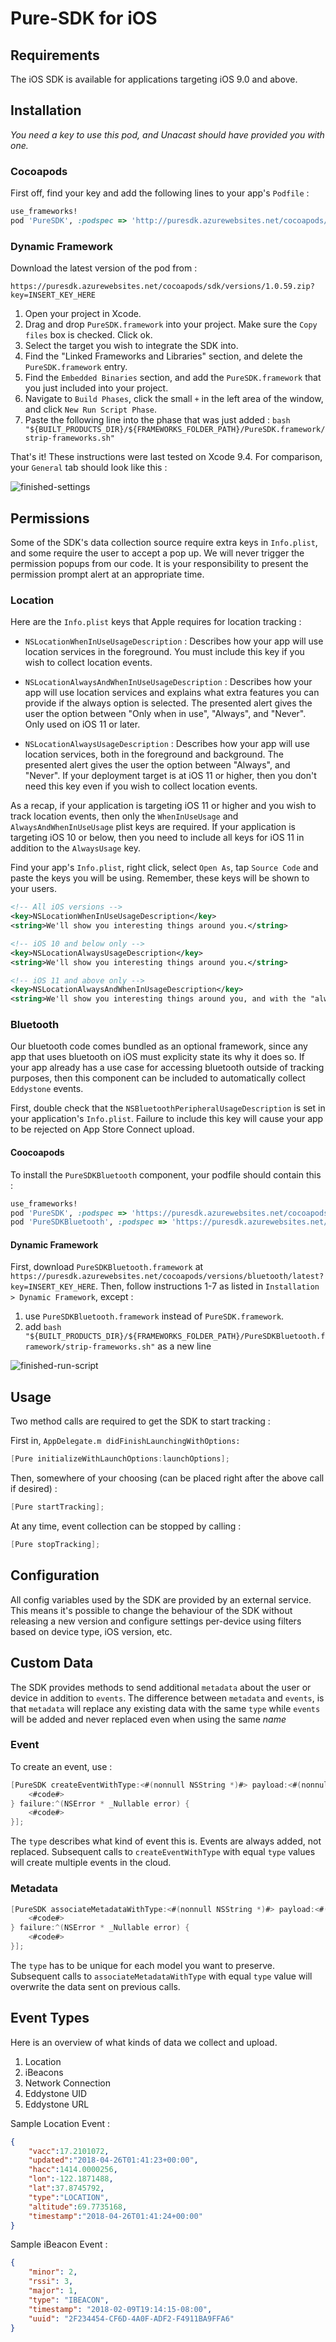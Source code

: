 # Pure-SDK for iOS

## Requirements
The iOS SDK is available for applications targeting iOS 9.0 and above.

## Installation
*You need a key to use this pod, and Unacast should have provided you with one.*

### Cocoapods

First off, find your key and add the following lines to your app's `Podfile` :
```ruby
use_frameworks!
pod 'PureSDK', :podspec => 'http://puresdk.azurewebsites.net/cocoapods/sdk/versions/latest?key=INSERT_KEY_HERE'
```

### Dynamic Framework

Download the latest version of the pod from :

`https://puresdk.azurewebsites.net/cocoapods/sdk/versions/1.0.59.zip?key=INSERT_KEY_HERE`

1. Open your project in Xcode.
2. Drag and drop `PureSDK.framework` into your project. Make sure the `Copy files` box is checked. Click ok.
3. Select the target you wish to integrate the SDK into.
4. Find the "Linked Frameworks and Libraries" section, and delete the `PureSDK.framework` entry.
5. Find the `Embedded Binaries` section, and add the `PureSDK.framework` that you just included into your project.
6. Navigate to `Build Phases`, click the small `+` in the left area of the window, and click `New Run Script Phase`.
7. Paste the following line into the phase that was just added :
`bash "${BUILT_PRODUCTS_DIR}/${FRAMEWORKS_FOLDER_PATH}/PureSDK.framework/strip-frameworks.sh"`

That's it! These instructions were last tested on Xcode 9.4. For comparison, your `General` tab should look like this :

![finished-settings](https://github.com/unacast/pure-sdk-ios/blob/master/dynamic_framework_integration_result.png)

## Permissions

Some of the SDK's data collection source require extra keys in `Info.plist`, and some require the user to accept a pop up. We will never trigger the permission popups from our code. It is your responsibility to present the permission prompt alert at an appropriate time.

### Location

Here are the `Info.plist` keys that Apple requires for location tracking :

- `NSLocationWhenInUseUsageDescription` : Describes how your app will use location services in the foreground. You must include this key if you wish to collect location events.

- `NSLocationAlwaysAndWhenInUseUsageDescription` : Describes how your app will use location services and explains what extra features you can provide if the always option is selected. The presented alert gives the user the option between "Only when in use", "Always", and "Never". Only used on iOS 11 or later.

- `NSLocationAlwaysUsageDescription` : Describes how your app will use location services, both in the foreground and background. The presented alert gives the user the option between "Always", and "Never". If your deployment target is at iOS 11 or higher, then you don't need this key even if you wish to collect location events.

As a recap, if your application is targeting iOS 11 or higher and you wish to track location events, then only the `WhenInUseUsage` and `AlwaysAndWhenInUseUsage` plist keys are required.
If your application is targeting iOS 10 or below, then you need to include all keys for iOS 11 in addition to the `AlwaysUsage` key.

Find your app's `Info.plist`, right click, select `Open As`, tap `Source Code` and paste the keys you will be using. Remember, these keys will be shown to your users.

```xml
<!-- All iOS versions -->
<key>NSLocationWhenInUseUsageDescription</key>
<string>We'll show you interesting things around you.</string>

<!-- iOS 10 and below only -->
<key>NSLocationAlwaysUsageDescription</key>
<string>We'll show you interesting things around you.</string>

<!-- iOS 11 and above only -->
<key>NSLocationAlwaysAndWhenInUsageDescription</key>
<string>We'll show you interesting things around you, and with the "always" option, we'll also send you notifications when you come across something cool.</string>
```

### Bluetooth

Our bluetooth code comes bundled as an optional framework, since any app that uses bluetooth on iOS must explicity state its why it does so. If your app already has a use case for accessing bluetooth outside of tracking purposes, then this component can be included to automatically collect `Eddystone` events.

First, double check that the `NSBluetoothPeripheralUsageDescription` is set in your application's `Info.plist`. Failure to include this key will cause your app to be rejected on App Store Connect upload.

#### Coocoapods

To install the `PureSDKBluetooth` component, your podfile should contain this :
```ruby
use_frameworks!
pod 'PureSDK', :podspec => 'https://puresdk.azurewebsites.net/cocoapods/sdk/versions/latest?key=INSERT_KEY_HERE'
pod 'PureSDKBluetooth', :podspec => 'https://puresdk.azurewebsites.net/cocoapods/bluetooth/versions/latest?key=INSERT_KEY_HERE'
```

#### Dynamic Framework

First, download `PureSDKBluetooth.framework` at `https://puresdk.azurewebsites.net/cocoapods/versions/bluetooth/latest?key=INSERT_KEY_HERE`.
Then, follow instructions 1-7 as listed in  `Installation > Dynamic Framework`, except :
1. use `PureSDKBluetooth.framework` instead of `PureSDK.framework`.
2. add `bash "${BUILT_PRODUCTS_DIR}/${FRAMEWORKS_FOLDER_PATH}/PureSDKBluetooth.framework/strip-frameworks.sh"` as a new line

![finished-run-script](https://github.com/unacast/pure-sdk-ios/blob/master/blt_run_script.png)

## Usage

Two method calls are required to get the SDK to start tracking :

First in, `AppDelegate.m didFinishLaunchingWithOptions:`
```objective-c
[Pure initializeWithLaunchOptions:launchOptions];
```
Then, somewhere of your choosing (can be placed right after the above call if desired) : 
```objective-c
[Pure startTracking];
```

At any time, event collection can be stopped by calling :
```objective-c
[Pure stopTracking];
```

## Configuration

All config variables used by the SDK are provided by an external service. This means it's possible to change the behaviour of the SDK without releasing a new version and configure
settings per-device using filters based on device type, iOS version, etc.

## Custom Data

The SDK provides methods to send additional `metadata` about the user or device in addition to `events`. The difference between `metadata` and `events`, is that `metadata` will replace any existing data with the same `type` while `events` will be added and never replaced even when using the same *name*

### Event

To create an event, use :
```objective-c
[PureSDK createEventWithType:<#(nonnull NSString *)#> payload:<#(nonnull NSDictionary *)#> success:^{
    <#code#>
} failure:^(NSError * _Nullable error) {
    <#code#>
}];
```

The `type` describes what kind of event this is. Events are always added, not replaced.
Subsequent calls to `createEventWithType` with equal `type` values will create multiple events in the cloud.

### Metadata

```objective-c
[PureSDK associateMetadataWithType:<#(nonnull NSString *)#> payload:<#(nonnull NSDictionary *)#> success:^{
    <#code#>
} failure:^(NSError * _Nullable error) {
    <#code#>
}];
```

The `type` has to be unique for each model you want to preserve.
Subsequent calls to `associateMetadataWithType` with equal `type` value will overwrite the data sent on previous calls.

## Event Types

Here is an overview of what kinds of data we collect and upload.

1. Location
2. iBeacons
3. Network Connection
4. Eddystone UID
5. Eddystone URL

Sample Location Event :
```json
{
    "vacc":17.2101072,
    "updated":"2018-04-26T01:41:23+00:00",
    "hacc":1414.0000256,
    "lon":-122.1871488,
    "lat":37.8745792,
    "type":"LOCATION",
    "altitude":69.7735168,
    "timestamp":"2018-04-26T01:41:24+00:00"
}
```

Sample iBeacon Event :

```json
{
    "minor": 2,
    "rssi": 3,
    "major": 1,
    "type": "IBEACON",
    "timestamp": "2018-02-09T19:14:15-08:00",
    "uuid": "2F234454-CF6D-4A0F-ADF2-F4911BA9FFA6"
}
```
